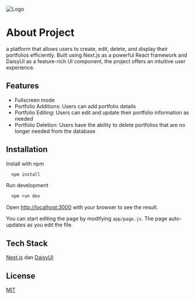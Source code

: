 ![Logo](https://daisyui.com/images/blog/daisyui-nextjs-component-library.jpg)

# About Project

a platform that allows users to create, edit, delete, and display their portfolios efficiently. Built using Next.js as a powerful React framework and DaisyUI as a feature-rich UI component, the project offers an intuitive user experience.

## Features

- Fullscreen mode
- Portfolio Additions: Users can add portfolio details
- Portfolio Editing: Users can edit and update their portfolio information as needed
- Portfolio Deletion: Users have the ability to delete portfolios that are no longer needed from the database

## Installation

Install with npm

```bash
  npm install
```

Run development

```bash
  npm run dev
```

Open [http://localhost:3000](http://localhost:3000) with your browser to see the result.

You can start editing the page by modifying `app/page.js`. The page auto-updates as you edit the file.

## Tech Stack

[Next.js](https://nextjs.org/) dan [DaisyUI](https://daisyui.com/)

## License

[MIT](https://choosealicense.com/licenses/mit/)
